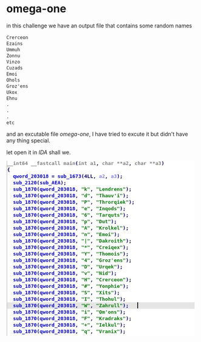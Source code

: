 # omega-one

in this challenge we have an output file that contains some random names

```
Crerceon 
Ezains   
Ummuh
Zonnu
Vinzo
Cuzads
Emoi
Ohols
Groz'ens
Ukox
Ehnu 
.
.
.
etc
```
and an excutable file _omega-one_, I have tried to excute it but didn't have any thing special.

let open it in _IDA_ shall we.

<img src="images/Capture.JPG" >
